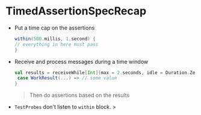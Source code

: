# TimedAssertionSpecRecap

 - Put a time cap on the assertions
    ```scala
    within(500.millis, 1.second) {
    // everything in here must pass
    }
    ```
 - Receive and process messages during a time window 
    ```scala
    val results = receiveWhile[Int](max = 2.seconds, idle = Duration.Zero, messages = 10) {
     case WorkResult(...) => // some value
   }
    ```
   > Then do assertions based on the results
  
  - `TestProbes` don't listen to `within` block.                                                                                                                                                                                                                    >
